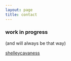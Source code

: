 ```yaml
---
layout: page
title: contact
---
```


### work in progress 
(and will always be that way)

[shelleycavaness](/images/my_photo_shelley_cavaness.jpg{:class="img-responsive"})
